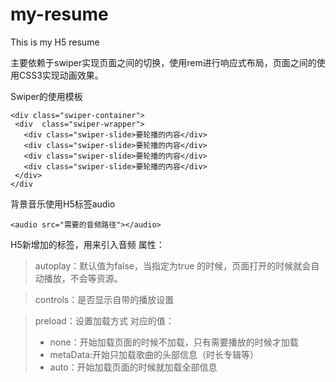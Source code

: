# my-resume
This is my H5 resume

主要依赖于swiper实现页面之间的切换，使用rem进行响应式布局，页面之间的使用CSS3实现动画效果。

Swiper的使用模板
```
<div class="swiper-container">
 <div  class="swiper-wrapper">
   <div class="swiper-slide>要轮播的内容</div>
   <div class="swiper-slide>要轮播的内容</div>
   <div class="swiper-slide>要轮播的内容</div>
   <div class="swiper-slide>要轮播的内容</div>
 </div>
</div

````
背景音乐使用H5标签audio
````
<audio src="需要的音频路径"></audio>
````
H5新增加的标签，用来引入音频
属性：
> autoplay：默认值为false，当指定为true 的时候，页面打开的时候就会自动播放，不会等资源。

> controls：是否显示自带的播放设置

> preload：设置加载方式
> 对应的值：
> - none：开始加载页面的时候不加载，只有需要播放的时候才加载
> - metaData:开始只加载歌曲的头部信息（时长专辑等）
> - auto：开始加载页面的时候就加载全部信息

